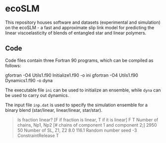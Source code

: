 # ecoSLM

This repository houses software and datasets (experimental and simulation) on the ecoSLM - a fast and approximate slip link model for predicting the linear viscoelasticity of blends of entangled star and linear polymers.

## Code

Code files contain three Fortran 90 programs, which can be compiled as follows:

gfortran -O4 Utils1.f90 Initialize1.f90 -o ini
gfortran -O4 Utils1.f90 Dynamics1.f90 -o dyna

The executable file `ini` can be used to initialize an ensemble, while `dyna` can be used to carry out dynamics.

The input file `inp.dat` is used to specify the simulation ensemble for a binary blend (star/linear, linear/linear, star/star).

> Is fraction linear? [F if fraction is linear, T if it is linear]
> F T
> Number of chains, Np1, Np2 [# chains of component 1 and component 2;]
> 2950 50
> Number of SL, Z1, Z2
> 8.0 116.1
> Random number seed
> -3
> ConstraintRelease
> T

